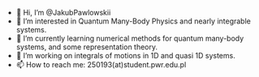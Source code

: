 - 👋 Hi, I’m @JakubPawlowskii
- 👀 I’m interested in Quantum Many-Body Physics and nearly integrable systems.
- 🌱 I’m currently learning numerical methods for quantum many-body systems, and some representation theory.
- 🌱 I’m working on integrals of motions in  1D and quasi 1D systems.
- 📫 How to reach me: 250193(at)student.pwr.edu.pl

<!---
JakubPawlowskii/JakubPawlowskii is a ✨ special ✨ repository because its `README.md` (this file) appears on your GitHub profile.
You can click the Preview link to take a look at your changes.
--->
